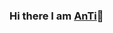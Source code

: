 ### Hi there I am [AnTi](https://blog.csdn.net/weixin_35770067)👋

<!--
**AnTi-anti/AnTi-anti** is a ✨ _special_ ✨ repository because its `README.md` (this file) appears on your GitHub profile.

Here are some ideas to get you started:

* 🔭 I’m currently working on my project [python-scrapy](https://github.com/AnTi-anti/python-scrapy)
- 🌱 I’m currently learning ...
- 👯 I’m looking to collaborate on ...
- 🤔 I’m looking for help with ...
- 💬 Ask me about ...
- 📫 How to reach me: ...
- 😄 Pronouns: ...
- ⚡ Fun fact: ...
-->
